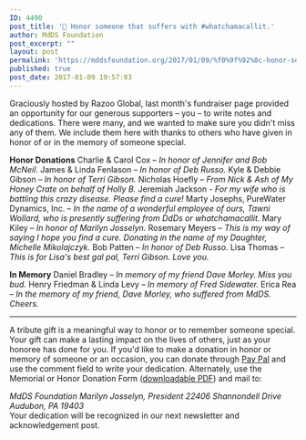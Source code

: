 ```yaml
---
ID: 4490
post_title: '💌 Honor someone that suffers with #whatchamacallit.'
author: MdDS Foundation
post_excerpt: ""
layout: post
permalink: 'https://mddsfoundation.org/2017/01/09/%f0%9f%92%8c-honor-someone-that-suffers-with-whatchamacallit/'
published: true
post_date: 2017-01-09 19:57:03
---
```

Graciously hosted by Razoo Global, last month's fundraiser page provided an opportunity for our generous supporters – you – to write notes and dedications. There were many, and we wanted to make sure you didn't miss any of them. We include them here with thanks to others who have given in honor of or in the memory of someone special.

<strong>Honor Donations</strong>
Charlie &amp; Carol Cox – <em>In honor of Jennifer and Bob McNeil</em>.
James &amp; Linda Fenlason – <em>In honor of Deb Russo.</em>
Kyle &amp; Debbie Gibson – <em>In honor of Terri Gibson.</em>
Nicholas Hoefly – <em>From Nick &amp; Ash of My Honey Crate on behalf of Holly B.</em>
Jeremiah Jackson - <em>For my wife who is battling this crazy disease. Please find a cure!</em>
Marty Josephs, PureWater Dynamics, Inc. – <em>In the name of a wonderful employee of ours, Tawni Wollard, who is presently suffering from DdDs or whatchamacallit.</em>
Mary Kiley – <em>In honor of Marilyn Josselyn.</em>
Rosemary Meyers – <em>This is my way of saying I hope you find a cure. Donating in the name of my Daughter, Michelle Mikolajczyk.
</em>Bob Patten – <em>In honor of Deb Russo.</em>
Lisa Thomas – <em>This is for Lisa's best gal pal, Terri Gibson. Love you</em><em>.</em>

<strong>In Memory</strong>
Daniel Bradley – <em>In memory of my friend Dave Morley. Miss you bud.</em>
Henry Friedman &amp; Linda Levy – <em>In memory of Fred Sidewater.
</em>Erica Rea –<em> In the memory of my friend, Dave Morley, who suffered from MdDS. Cheers.
</em>

* * * * * *
A tribute gift is a meaningful way to honor or to remember someone special. Your gift can make a lasting impact on the lives of others, just as your honoree has done for you. If you'd like to make a donation in honor or memory of someone or an occasion, you can donate through <a title="Dedicate Your Donation via PayPal" href="http://www.mddsfoundation.org/donate/paypal/" target="_blank" rel="noopener">Pay Pal</a> and use the comment field to write your dedication. Alternately, use the Memorial or Honor Donation Form (<a href="https://beta.mddsfoundation.org/wp-content/uploads/2017/07/mdds_honoring_memorial.pdf">downloadable PDF</a>) and mail to:

<address>MdDS Foundation
Marilyn Josselyn, President
22406 Shannondell Drive
Audubon, PA 19403</address>Your dedication will be recognized in our next newsletter and acknowledgement post.